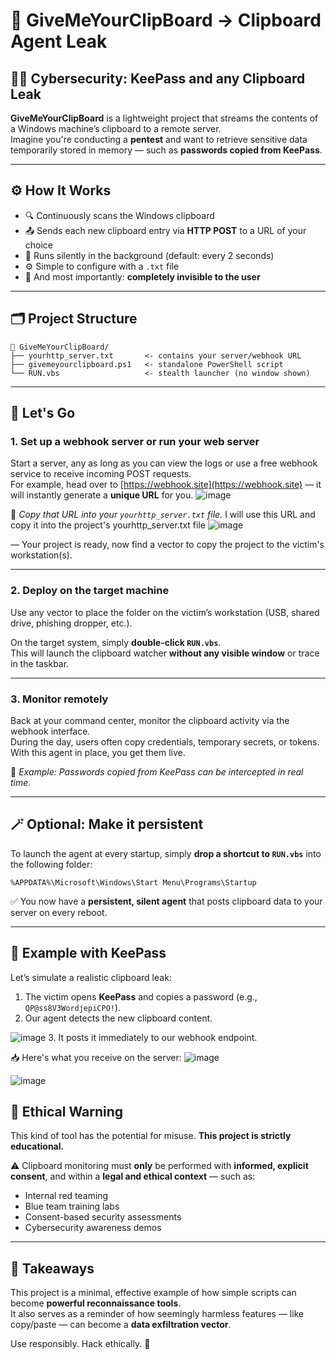 # 🧪 GiveMeYourClipBoard -> Clipboard Agent Leak

## 🕵️‍♂️ Cybersecurity: KeePass and any Clipboard Leak

**GiveMeYourClipBoard** is a lightweight project that streams the contents of a Windows machine’s clipboard to a remote server.  
Imagine you're conducting a **pentest** and want to retrieve sensitive data temporarily stored in memory — such as **passwords copied from KeePass**.

---

## ⚙️ How It Works

- 🔍 Continuously scans the Windows clipboard
- 📤 Sends each new clipboard entry via **HTTP POST** to a URL of your choice
- 🔄 Runs silently in the background (default: every 2 seconds)
- ⚙️ Simple to configure with a `.txt` file
- 🫥 And most importantly: **completely invisible to the user**

---

## 🗂️ Project Structure

```
📁 GiveMeYourClipBoard/
├── yourhttp_server.txt       <- contains your server/webhook URL
├── givemeyourclipboard.ps1   <- standalone PowerShell script
└── RUN.vbs                   <- stealth launcher (no window shown)
```

---

## 🚀 Let's Go

### 1. Set up a webhook server or run your web server

Start a server, any as long as you can view the logs or use a free webhook service to receive incoming POST requests.  
For example, head over to [https://webhook.site](https://webhook.site) — it will instantly generate a **unique URL** for you.
![image](https://github.com/user-attachments/assets/dc40c327-0ec0-4f1a-85df-3ebb7f31e0f0)

📸 _Copy that URL into your `yourhttp_server.txt` file._
I will use this URL and copy it into the project's yourhttp_server.txt file
![image](https://github.com/user-attachments/assets/5a4aac05-c3da-4e6a-b32e-0d4c4b8458bc)

— Your project is ready, now find a vector to copy the project to the victim's workstation(s).

---

### 2. Deploy on the target machine

Use any vector to place the folder on the victim’s workstation (USB, shared drive, phishing dropper, etc.).

On the target system, simply **double-click `RUN.vbs`**.  
This will launch the clipboard watcher **without any visible window** or trace in the taskbar.

---

### 3. Monitor remotely

Back at your command center, monitor the clipboard activity via the webhook interface.  
During the day, users often copy credentials, temporary secrets, or tokens. With this agent in place, you get them live.

📸 _Example: Passwords copied from KeePass can be intercepted in real time._

---

## 🪄 Optional: Make it persistent

To launch the agent at every startup, simply **drop a shortcut to `RUN.vbs`** into the following folder:

```
%APPDATA%\Microsoft\Windows\Start Menu\Programs\Startup
```

✅ You now have a **persistent, silent agent** that posts clipboard data to your server on every reboot.

---

## 🧪 Example with KeePass

Let’s simulate a realistic clipboard leak:

1. The victim opens **KeePass** and copies a password (e.g., `QP@ss8V3WordjepiCPO!`).
2. Our agent detects the new clipboard content.
   
![image](https://github.com/user-attachments/assets/0653659d-7952-4948-aadd-07adc0c67ab9)
3. It posts it immediately to our webhook endpoint.

📥 Here's what you receive on the server:
![image](https://github.com/user-attachments/assets/dc51368b-03cf-4882-a046-737d145e44ab)

![image](https://github.com/user-attachments/assets/5e47b1d2-1d49-44d1-8913-68ce8964fe8c)


## 🔐 Ethical Warning

This kind of tool has the potential for misuse. **This project is strictly educational.**

⚠️ Clipboard monitoring must **only** be performed with **informed, explicit consent**, and within a **legal and ethical context** — such as:

- Internal red teaming
- Blue team training labs
- Consent-based security assessments
- Cybersecurity awareness demos

---

## 🧠 Takeaways

This project is a minimal, effective example of how simple scripts can become **powerful reconnaissance tools**.  
It also serves as a reminder of how seemingly harmless features — like copy/paste — can become a **data exfiltration vector**.

Use responsibly. Hack ethically. 🔐
